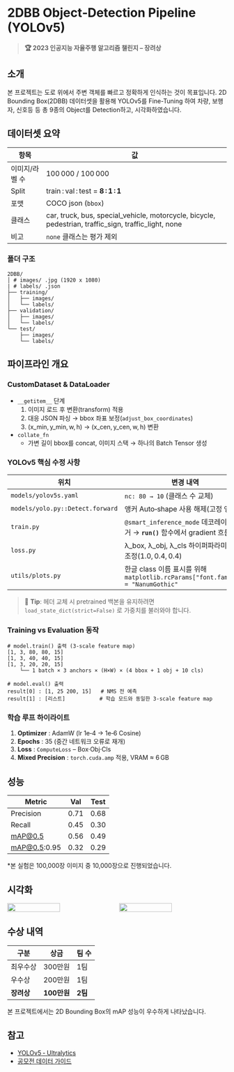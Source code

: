 # 2DBB Object‐Detection Pipeline (YOLOv5)

> **🏆 2023 인공지능 자율주행 알고리즘 챌린지 – 장려상**


## 소개

본 프로젝트는 도로 위에서 주변 객체를 빠르고 정확하게 인식하는 것이 목표입니다. 2D Bounding Box(2DBB) 데이터셋을 활용해 YOLOv5를 Fine-Tuning 하여 차량, 보행자, 신호등 등 총 9종의 Object를 Detection하고, 시각화하였습니다.


## 데이터셋 요약
| 항목 | 값 |
|------|----|
| 이미지/라벨 수 | 100 000 / 100 000 |
| Split | train : val : test = **8 : 1 : 1** |
| 포맷 | COCO json (`bbox`) |
| 클래스 | car, truck, bus, special_vehicle, motorcycle, bicycle, pedestrian, traffic_sign, traffic_light, none |
| 비고 | `none` 클래스는 평가 제외 |

### 폴더 구조
```
2DBB/
│ # images/ .jpg (1920 x 1080)
| # labels/ .json
├── training/
│   ├── images/                
│   └── labels/                
├── validation/
│   ├── images/                
│   └── labels/                
└── test/
    ├── images/                
    └── labels/
```


## 파이프라인 개요
### CustomDataset & DataLoader
* `__getitem__` 단계
  1. 이미지 로드 후 변환(transform) 적용
  2. 대응 JSON 파싱 → bbox 좌표 보정(`adjust_box_coordinates`)
  3. (x_min, y_min, w, h) → (x_cen, y_cen, w, h) 변환
* `collate_fn`
  * 가변 길이 bbox를 concat, 이미지 스택 → 하나의 Batch Tensor 생성

### YOLOv5 핵심 수정 사항
| 위치 | 변경 내역 |
|------|----------|
| `models/yolov5s.yaml` | `nc: 80 → 10` (클래스 수 교체) |
| `models/yolo.py::Detect.forward` | 앵커 Auto‑shape 사용 해제(고정 앵커) |
| `train.py` | `@smart_inference_mode` 데코레이터 제거 → **`run()`** 함수에서 gradient 흐름 유지 |
| `loss.py` | λ_box, λ_obj, λ_cls 하이퍼파라미터 재조정(1.0, 0.4, 0.4) |
| `utils/plots.py` | 한글 class 이름 표시를 위해 `matplotlib.rcParams["font.family"] = "NanumGothic"` |

> 🔧 **Tip**: 헤더 교체 시 pretrained 백본을 유지하려면 `load_state_dict(strict=False)` 로 가중치를 불러와야 합니다.

### Training vs Evaluation 동작
```text
# model.train() 출력 (3‑scale feature map)
[1, 3, 80, 80, 15]
[1, 3, 40, 40, 15]
[1, 3, 20, 20, 15]
    └── 1 batch × 3 anchors × (H×W) × (4 bbox + 1 obj + 10 cls)

# model.eval() 출력
result[0] : [1, 25 200, 15]   # NMS 전 예측
result[1] : [리스트]           # 학습 모드와 동일한 3‑scale feature map
```

### 학습 루프 하이라이트
1. **Optimizer** : AdamW (lr 1e‑4 → 1e‑6 Cosine)
2. **Epochs** : 35 (중간 네트워크 오류로 재개)
3. **Loss** : `ComputeLoss` – Box·Obj·Cls
4. **Mixed Precision** : `torch.cuda.amp` 적용, VRAM ≈ 6 GB


## 성능
| Metric | Val | Test |
|--------|-----|------|
| Precision | 0.71 | 0.68 |
| Recall    | 0.45 | 0.30 |
| mAP@0.5   | 0.56 | 0.49 |
| mAP@0.5:0.95 | 0.32 | 0.29 |

*본 실험은 100,000장 이미지 중 10,000장으로 진행되었습니다.


## 시각화
<div style="display: flex; gap: 10px;">
  <img src="https://github.com/user-attachments/assets/848a3b13-9ffe-4475-a500-370432349a68" width="49%">
  <img src="https://github.com/user-attachments/assets/0f645c3d-941f-4ae5-97d6-2fb3b27aa783" width="49%">
</div>


## 수상 내역
| 구분 | 상금       | 팀 수 |
|------|----------|------|
| 최우수상 | 300만원    | 1팀 |
| 우수상   | 200만원   | 1팀 |
| **장려상** | **100만원** | **2팀** |

본 프로젝트에서는 2D Bounding Box의 mAP 성능이 우수하게 나타났습니다.


## 참고
* [YOLOv5 ‑ Ultralytics](https://github.com/ultralytics/yolov5)
* [공모전 데이터 가이드](https://challenge2023.gcontest.co.kr/template/m/frame/downloadlist/12709?q=617)

